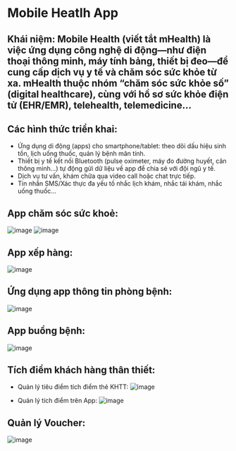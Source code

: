 # Mobile Heatlh App
## Khái niệm: Mobile Health (viết tắt mHealth) là việc ứng dụng công nghệ di động—như điện thoại thông minh, máy tính bảng, thiết bị đeo—để cung cấp dịch vụ y tế và chăm sóc sức khỏe từ xa. mHealth thuộc nhóm “chăm sóc sức khỏe số” (digital healthcare), cùng với hồ sơ sức khỏe điện tử (EHR/EMR), telehealth, telemedicine…

## Các hình thức triển khai:
- Ứng dụng di động (apps) cho smartphone/tablet: theo dõi dấu hiệu sinh tồn, lịch uống thuốc, quản lý bệnh mãn tính.
- Thiết bị y tế kết nối Bluetooth (pulse oximeter, máy đo đường huyết, cân thông minh…) tự động gửi dữ liệu về app để chia sẻ với đội ngũ y tế.
- Dịch vụ tư vấn, khám chữa qua video call hoặc chat trực tiếp.
- Tin nhắn SMS/Xác thực đa yếu tố nhắc lịch khám, nhắc tái khám, nhắc uống thuốc…

## App chăm sóc sức khoẻ:
![image](https://github.com/user-attachments/assets/4ff543f9-ac6a-4a53-b736-09b11daab1cb)
![image](https://github.com/user-attachments/assets/fdcb5a82-bbe4-49c3-b1e5-9ef563953e50)

## App xếp hàng: 
![image](https://github.com/user-attachments/assets/08797a66-2f10-46e4-9222-b25f37cfb5c1)

## Ứng dụng app thông tin phòng bệnh:
![image](https://github.com/user-attachments/assets/31bc27bc-af88-4c27-979b-28382a3f9590)

## App buồng bệnh: 
![image](https://github.com/user-attachments/assets/461e49c7-c7ff-4f9b-aa0f-d0454dec8fae)

## Tích điểm khách hàng thân thiết:
- Quản lý tiêu điểm tích điểm thẻ KHTT:
  ![image](https://github.com/user-attachments/assets/c01428e1-c4f3-450a-8376-d590e1f09121)

- Quản lý tích điểm trên App:
  ![image](https://github.com/user-attachments/assets/a02ed671-25b0-4db5-8423-9d11923a35f1)

## Quản lý Voucher:
![image](https://github.com/user-attachments/assets/b72acd59-7b41-4d5a-93c9-61dc79dfc9c5)


